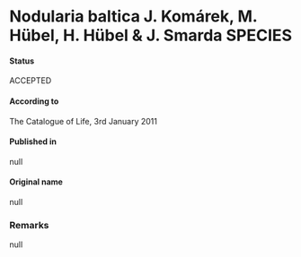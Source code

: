 Nodularia baltica J. Komárek, M. Hübel, H. Hübel & J. Smarda SPECIES
=======

#### Status
ACCEPTED

#### According to
The Catalogue of Life, 3rd January 2011

#### Published in
null

#### Original name
null

### Remarks
null
